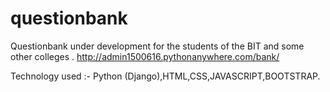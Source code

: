 # questionbank
Questionbank under development for the students of the BIT and some other colleges .
http://admin1500616.pythonanywhere.com/bank/

Technology used :- Python (Django),HTML,CSS,JAVASCRIPT,BOOTSTRAP.
